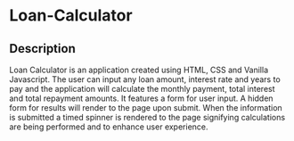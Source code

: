 # Loan-Calculator

## Description
Loan Calculator is an application created using HTML, CSS and Vanilla Javascript.  The user can input any loan amount, interest rate and years to pay and the application will calculate the monthly payment, total interest and total repayment amounts. It features a form for user input. A hidden form for results will render to the page upon submit. When the information is submitted a timed spinner is rendered to the page signifying calculations are being performed and to enhance user experience. 